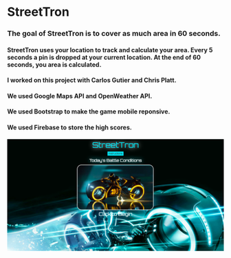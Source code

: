 # StreetTron

### The goal of StreetTron is to cover as much area in 60 seconds.
#### StreetTron uses your location to track and calculate your area. Every 5 seconds a pin is dropped at your current location. At the end of 60 seconds, you area is calculated.

#### I worked on this project with Carlos Gutier and Chris Platt.

#### We used Google Maps API and OpenWeather API.
#### We used Bootstrap to make the game mobile reponsive.
#### We used Firebase to store the high scores.

![StreetTron](images/street-tron.png)
